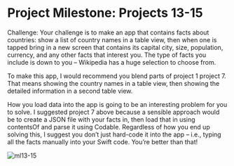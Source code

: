 # Project Milestone: Projects 13-15
Challenge:
Your challenge is to make an app that contains facts about countries: show a list of country names in a table view, then when one is tapped bring in a new screen that contains its capital city, size, population, currency, and any other facts that interest you. The type of facts you include is down to you – Wikipedia has a huge selection to choose from.

To make this app, I would recommend you blend parts of project 1 project 7. That means showing the country names in a table view, then showing the detailed information in a second table view.

How you load data into the app is going to be an interesting problem for you to solve. I suggested project 7 above because a sensible approach would be to create a JSON file with your facts in, then load that in using contentsOf and parse it using Codable. Regardless of how you end up solving this, I suggest you don’t just hard-code it into the app – i.e., typing all the facts manually into your Swift code. You’re better than that!

![ml13-15](https://user-images.githubusercontent.com/30910230/60728039-0d3bdf00-9f48-11e9-9ff9-d76928c9d9f4.gif)
